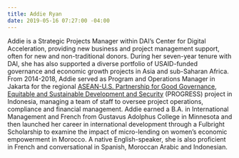 ```yaml
---
title: Addie Ryan
date: 2019-05-16 07:27:00 -04:00
---
```


Addie is a Strategic Projects Manager within DAI’s Center for Digital Acceleration, providing new business and project management support, often for new and non-traditional donors. During her seven-year tenure with DAI, she has also supported a diverse portfolio of USAID-funded governance and economic growth projects in Asia and sub-Saharan Africa. From 2014-2018, Addie served as Program and Operations Manager in Jakarta for the regional [ASEAN-U.S. Partnership for Good Governance, Equitable and Sustainable Development and Security](https://www.dai.com/our-work/projects/southeast-asia-asean-us-partnership-good-governance-equitable-and-sustainable) (PROGRESS) project in Indonesia, managing a team of staff to oversee project operations, compliance and financial management. Addie earned a B.A. in International Management and French from Gustavus Adolphus College in Minnesota and then launched her career in international development through a Fulbright Scholarship to examine the impact of micro-lending on women’s economic empowerment in Morocco. A native English-speaker, she is also proficient in French and conversational in Spanish, Moroccan Arabic and Indonesian.